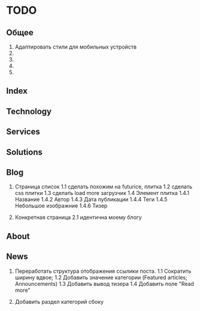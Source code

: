 # TODO

## Общее

1. Адаптировать стили для мобильных устройств
2.
3.
4.
5.

## Index 

## Technology

## Services

## Solutions

## Blog

1. Страница список
  1.1 сделать похожим на futurice, плитка
  1.2 сделать css плитки
  1.3 сделать load more загрузчик
  1.4 Элемент плитка
    1.4.1 Название
    1.4.2 Автор
    1.4.3 Дата публикации
    1.4.4 Теги
    1.4.5 Небольшое изображние
    1.4.6 Тизер

2. Конкретная страница
  2.1 идентична моему блогу

## About

## News

1. Переработать структура отображения ссылики поста.
  1.1 Сократить ширину вдвое;
  1.2 Добавить значение категории (Featured articles; Announcements)
  1.3 Добавить вывод тизера
  1.4 Добавить поле "Read more"

2. Добавить раздел категорий сбоку

